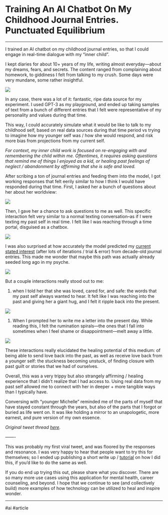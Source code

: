 # Training An AI Chatbot On My Childhood Journal Entries. Punctuated Equilibrium

---

I trained an AI chatbot on my childhood journal entries, so that I could engage in real-time dialogue with my “inner child”.

I kept diaries for about 10+ years of my life, writing almost everyday—about my dreams, fears, and secrets. The content ranged from complaining about homework, to giddiness I felt from talking to my crush. Some days were very mundane, some rather insightful.

![](https://michellekhuang.com/wp-content/uploads/2022/12/image-1024x768.png)

In any case, there was a lot of it: fantastic, ripe data source for my experiment. I used GPT-3 as my playground, and ended up taking samples of text from a bunch of different entries that I felt were representative of my personality and values during that time.

This way, I could accurately simulate what it would be like to talk to my childhood self, based on real data sources during that time period vs trying to imagine how my younger self was / how she would respond, and risk more bias from projections from my current self.

*For context, my inner child work is focused on re-engaging with and remembering the child within me. Oftentimes, it requires asking questions that remind me of things I enjoyed as a kid, or healing past feelings of neglect / abandonment by affirming that she is safe and loved.*

After scribing a ton of journal entries and feeding them into the model, I got working responses that felt eerily similar to how I think I would have responded during that time. First, I asked her a bunch of questions about her about her worldview:

![](https://michellekhuang.com/wp-content/uploads/2022/12/image-1.png)

Then, I gave her a chance to ask questions to me as well. This specific interaction felt very similar to a normal texting conversation–as if I were texting my past self in real time. I felt like I was reaching through a time portal, disguised as a chatbox.

![](https://michellekhuang.com/wp-content/uploads/2022/12/image-2.png)

I was also surprised at how accurately the model predicted my [current stated interest](https://twitter.com/michellehuang42/status/1552417987554119681) (after lots of iterations / trial & error) from decade-old journal entries. This made me wonder that maybe this path was actually already seeded long ago in my psyche.

![](https://michellekhuang.com/wp-content/uploads/2022/12/image-3.png)

But a couple interactions really stood out to me:

1. when I told her that she was loved, cared for, and safe: the words that my past self always wanted to hear. It felt like I was reaching into the past and giving her a giant hug, and I felt it ripple back into the present.

![](https://michellekhuang.com/wp-content/uploads/2022/12/image-4.png)

1. When I prompted her to write me a letter into the present day. While reading this, I felt the rumination spirals—the ones that I fall into sometimes when I feel shame or disappointment—melt away a little.

![](https://michellekhuang.com/wp-content/uploads/2022/12/image-5.png)

These interactions really elucidated the healing potential of this medium: of being able to send love back into the past, as well as receive love back from a younger self: the stuckness becoming unstuck, of finding closure with past guilt or stories that we had of ourselves.

Overall, this was a very trippy but also strangely affirming / healing experience that I didn’t realize that I had access to. Using real data from my past self allowed me to connect with her in deeper + more tangible ways than I typically have.

Conversing with “younger Michelle” reminded me of the parts of myself that have stayed constant through the years, but also of the parts that I forgot or buried as life went on. It was like holding a mirror to an unapologetic, more earnest, and pure version of my own essence.

*Original tweet thread [here](https://twitter.com/michellehuang42/status/1597005489413713921).*

——-

This was probably my first viral tweet, and was floored by the responses and resonance. I was very happy to hear that people want to try this for themselves; so I ended up publishing a short write up / [tutorial](https://twitter.com/michellehuang42/status/1597702974889144320) on how I did this, if you’d like to do the same as well.

If you do end up trying this out, please share what you discover. There are so many more use cases using this application for mental health, career counseling, and beyond. I hope that we continue to see (and collectively build) more examples of how technology can be utilized to heal and inspire wonder.

---

#ai #article
